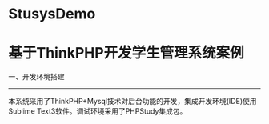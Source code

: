 # StusysDemo
基于ThinkPHP开发学生管理系统案例
=
一、开发环境搭建
___
本系统采用了ThinkPHP+Mysql技术对后台功能的开发，集成开发环境(IDE)使用Sublime Text3软件。调试环境采用了PHPStudy集成包。
